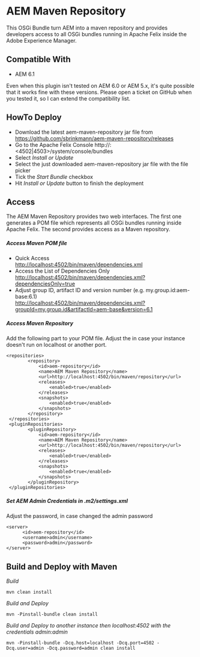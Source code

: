# AEM Maven Repository
This OSGi Bundle turn AEM into a maven repository and provides developers access to all OSGi bundles running in Apache Felix inside the Adobe Experience Manager.

## Compatible With

- AEM 6.1

Even when this plugin isn't tested on AEM 6.0 or AEM 5.x, it's quite possible that it works fine with these versions. Please open a ticket on GitHub when you tested it, so I can extend the compatibility list.

## HowTo Deploy

- Download the latest aem-maven-repository jar file from https://github.com/sbrinkmann/aem-maven-repository/releases
- Go to the Apache Felix Console http://<aem-hostname>:<4502|4503>/system/console/bundles
- Select _Install or Update_
- Select the just downloaded aem-maven-repository jar file with the file picker
- Tick the _Start Bundle_ checkbox
- Hit _Install or Update_ button to finish the deployment

## Access

The AEM Maven Repository provides two web interfaces. The first one generates a POM file which represents all OSGi bundles running inside Apache Felix. The second provides access as a Maven repository.
 
##### Access Maven POM file

- Quick Access<br>
  [http://localhost:4502/bin/maven/dependencies.xml](http://localhost:4502/bin/maven/dependencies.xml)
- Access the List of Dependencies Only<br>
  [http://localhost:4502/bin/maven/dependencies.xml?dependenciesOnly=true](http://localhost:4502/bin/maven/dependencies.xml?dependenciesOnly=true)
- Adjust group ID, artifact ID and version number (e.g. my.group.id:aem-base:6.1)<br>
  [http://localhost:4502/bin/maven/dependencies.xml?groupId=my.group.id&artifactId=aem-base&version=6.1](http://localhost:4502/bin/maven/dependencies.xml?groupId=my.group.id&artifactId=aem-base&version=6.1)

##### Access Maven Repository

Add the following part to your POM file. Adjust the _<url>_ in case your instance doesn't run on localhost or another port.
```
<repositories>
        <repository>
            <id>aem-repository</id>
            <name>AEM Maven Repository</name>
            <url>http://localhost:4502/bin/maven/repository</url>
            <releases>
                <enabled>true</enabled>
            </releases>
            <snapshots>
                <enabled>true</enabled>
            </snapshots>
        </repository>
 </repositories>
 <pluginRepositories>
        <pluginRepository>
            <id>aem-repository</id>
            <name>AEM Maven Repository</name>
            <url>http://localhost:4502/bin/maven/repository</url>
            <releases>
                <enabled>true</enabled>
            </releases>
            <snapshots>
                <enabled>true</enabled>
            </snapshots>
        </pluginRepository>
 </pluginRepositories>
```

##### Set AEM Admin Credentials in _.m2/settings.xml_

Adjust the password, in case changed the admin password
```
<server>
      <id>aem-repository</id>
      <username>admin</username>
      <password>admin</password>
</server>
```

## Build and Deploy with Maven

*Build*
```
mvn clean install
```

*Build and Deploy*
```
mvn -Pinstall-bundle clean install
```

*Build and Deploy to another instance then localhost:4502 with the credentials admin:admin*
```
mvn -Pinstall-bundle -Dcq.host=localhost -Dcq.port=4502 -Dcq.user=admin -Dcq.password=admin clean install
```
